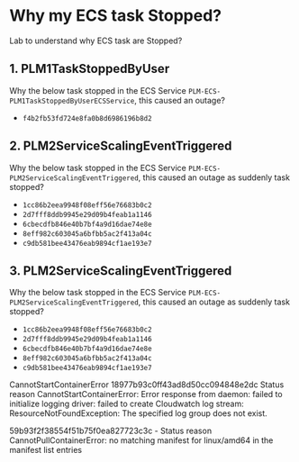 Why my ECS task Stopped?
===
Lab to understand why ECS task are Stopped?

## 1. PLM1TaskStoppedByUser 
Why the below task stopped in the ECS Service `PLM-ECS-PLM1TaskStoppedByUserECSService`, this caused an outage?
- `f4b2fb53fd724e8fa0b8d6986196b8d2`

## 2. PLM2ServiceScalingEventTriggered 
Why the below task stopped in the ECS Service `PLM-ECS-PLM2ServiceScalingEventTriggered`, this caused an outage as suddenly task stopped?
- `1cc86b2eea9948f08eff56e76683b0c2`
- `2d7fff8ddb9945e29d09b4feab1a1146`
- `6cbecdfb846e40b7bf4a9d16dae74e8e`
- `8eff982c603045a6bfbb5ac2f413a04c`
- `c9db581bee43476eab9894cf1ae193e7`

## 3. PLM2ServiceScalingEventTriggered 
Why the below task stopped in the ECS Service `PLM-ECS-PLM2ServiceScalingEventTriggered`, this caused an outage as suddenly task stopped?
- `1cc86b2eea9948f08eff56e76683b0c2`
- `2d7fff8ddb9945e29d09b4feab1a1146`
- `6cbecdfb846e40b7bf4a9d16dae74e8e`
- `8eff982c603045a6bfbb5ac2f413a04c`
- `c9db581bee43476eab9894cf1ae193e7`


CannotStartContainerError
18977b93c0ff43ad8d50cc094848e2dc
Status reason	CannotStartContainerError: Error response from daemon: failed to initialize logging driver: failed to create Cloudwatch log stream: ResourceNotFoundException: The specified log group does not exist.




59b93f2f38554f51b75f0ea827723c3c - Status reason	CannotPullContainerError: no matching manifest for linux/amd64 in the manifest list entries

